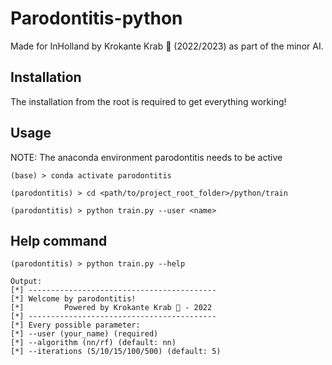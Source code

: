 # Parodontitis-python
Made for InHolland by Krokante Krab 🦀 (2022/2023) as part of the minor AI.

## Installation
The installation from the root is required to get everything working!

## Usage
NOTE: The anaconda environment parodontitis needs to be active
```
(base) > conda activate parodontitis

(parodontitis) > cd <path/to/project_root_folder>/python/train

(parodontitis) > python train.py --user <name>
```

## Help command
```
(parodontitis) > python train.py --help

Output:
[*] ------------------------------------------
[*] Welcome by parodontitis!
[*]         Powered by Krokante Krab 🦀 - 2022
[*] ------------------------------------------
[*] Every possible parameter:
[*] --user (your_name) (required)
[*] --algorithm (nn/rf) (default: nn)
[*] --iterations (5/10/15/100/500) (default: 5)
```